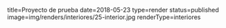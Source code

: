 title=Proyecto de prueba
date=2018-05-23
type=render
status=published
image=img/renders/interiores/25-interior.jpg
renderType=interiores
~~~~~~